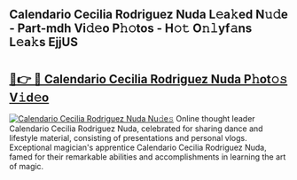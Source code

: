 ## Calendario Cecilia Rodriguez Nuda L𝚎a𝚔ed N𝚞𝚍e - Part-mdh Vi𝚍𝚎o P𝚑𝚘tos - H𝚘𝚝 O𝚗𝚕yf𝚊ns L𝚎a𝚔s EjjUS

# <h2><a href="http://kf5f3fk.oniu.top/?m=Calendario+Cecilia+Rodriguez+Nuda">🔗👉 🔴 Calendario Cecilia Rodriguez Nuda P𝚑ot𝚘𝚜 V𝚒d𝚎o</a></h2>

[![Calendario Cecilia Rodriguez Nuda Nu𝚍e𝚜](https://i.imgur.com/0qMVB7G.gif)](http://kf5f3fk.oniu.top/?m=Calendario+Cecilia+Rodriguez+Nuda)
Online thought leader Calendario Cecilia Rodriguez Nuda, celebrated for sharing dance and lifestyle material, consisting of presentations and personal vlogs. Exceptional magician's apprentice Calendario Cecilia Rodriguez Nuda, famed for their remarkable abilities and accomplishments in learning the art of magic.  
